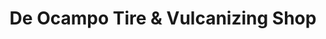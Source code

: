 ---
title: "De Ocampo Tire & Vulcanizing Shop"
url: /san-jose/de-ocampo-tire-und-vulcanizing-shop/
shop: Reifen
---